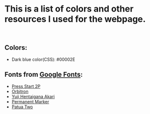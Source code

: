 # This is a list of colors and other resources I used for the webpage.

<br>

## Colors:

- Dark blue color(CSS): #00002E

## Fonts from [Google Fonts](https://fonts.google.com/):

- [Press Start 2P](https://fonts.google.com/specimen/Press+Start+2P?query=start)
- [Orbitron](https://fonts.google.com/specimen/Orbitron?query=orbitron)
- [Yuji Hentaigana Akari](https://fonts.google.com/specimen/Yuji+Hentaigana+Akari?query=orbitron)
- [Permanent Marker](https://fonts.google.com/specimen/Permanent+Marker?query=orbitron)
- [Patua Two]()
